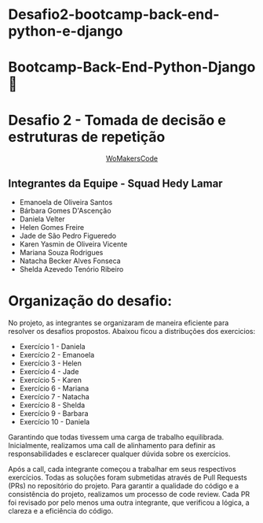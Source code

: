 # Desafio2-bootcamp-back-end-python-e-django

# Bootcamp-Back-End-Python-Django 🐍
# Desafio 2 - Tomada de decisão e estruturas de repetição
<p align="center">
  <a href="https://womakerscode.org/" target="_blank">WoMakersCode</a>
</p>

## Integrantes da Equipe - Squad Hedy Lamar

- Emanoela de Oliveira Santos
- Bárbara Gomes D'Ascenção
- Daniela Velter
- Helen Gomes Freire
- Jade de São Pedro Figueredo
- Karen Yasmin de Oliveira Vicente
- Mariana Souza Rodrigues
- Natacha Becker Alves Fonseca
- Shelda Azevedo Tenório Ribeiro


# Organização do desafio:
No projeto, as integrantes se organizaram de maneira eficiente para resolver os desafios propostos. 
Abaixou ficou a distribuções dos exercicios:

- Exercício 1 - Daniela
- Exercício 2 - Emanoela
- Exercício 3 - Helen
- Exercício 4 - Jade
- Exercício 5 - Karen
- Exercício 6 - Mariana
- Exercício 7 - Natacha
- Exercício 8 - Shelda
- Exercício 9 - Barbara
- Exercício 10 - Daniela

Garantindo que todas tivessem uma carga de trabalho equilibrada. Inicialmente, realizamos uma call de alinhamento para definir as responsabilidades e esclarecer qualquer dúvida sobre os exercícios.

Após a call, cada integrante começou a trabalhar em seus respectivos exercícios. Todas as soluções foram submetidas através de Pull Requests (PRs) no repositório do projeto. Para garantir a qualidade do código e a consistência do projeto, realizamos um processo de code review. Cada PR foi revisado por pelo menos uma outra integrante, que verificou a lógica, a clareza e a eficiência do código.
